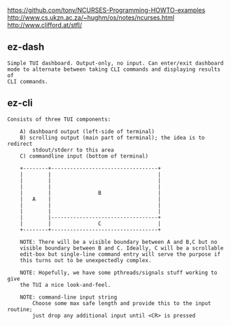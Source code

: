 https://github.com/tony/NCURSES-Programming-HOWTO-examples
http://www.cs.ukzn.ac.za/~hughm/os/notes/ncurses.html
http://www.clifford.at/stfl/

ez-dash
-------

    Simple TUI dashboard. Output-only, no input. Can enter/exit dashboard
    mode to alternate between taking CLI commands and displaying results of
    CLI commands.

ez-cli
------

    Consists of three TUI components:

        A) dashboard output (left-side of terminal)
        B) scrolling output (main part of terminal); the idea is to redirect
            stdout/stderr to this area
        C) commandline input (bottom of terminal)

        +--------+----------------------------------+
        |        |                                  |
        |        |                                  |
        |        |                                  |
        |        |               B                  |
        |   A    |                                  |
        |        |                                  |
        |        |                                  |
        |        |----------------------------------+
        |        |               C                  |
        +--------+----------------------------------+

        NOTE: There will be a visible boundary between A and B,C but no
        visible boundary between B and C. Ideally, C will be a scrollable
        edit-box but single-line command entry will serve the purpose if
        this turns out to be unexpectedly complex.

        NOTE: Hopefully, we have some pthreads/signals stuff working to give
        the TUI a nice look-and-feel.

        NOTE: command-line input string
            Choose some max safe length and provide this to the input routine;
            just drop any additional input until <CR> is pressed
            

